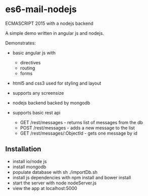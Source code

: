 es6-mail-nodejs
===================

ECMASCRIPT 2015 with a nodejs backend

A simple demo written in angular js and nodejs.

Demonstrates:
* basic angular js with
  * directives
  * routing
  * forms
* html5 and css3 used for styling and layout
* supports any screensize

* nodejs backend backed by mongodb
* supports basic rest api
  * GET /rest/messages - returns list of messages from the db
  * POST /rest/messages - adds a new message to the list
  * GET /rest/messages/:ObjectId - gets one message by id

Installation
------------
* install io/node js
* install mongodb
* populate database with sh ./importDb.sh
* install js dependencies with npm install and bower install
* start the server with node nodeServer.js
* view the app at localhost:5000
